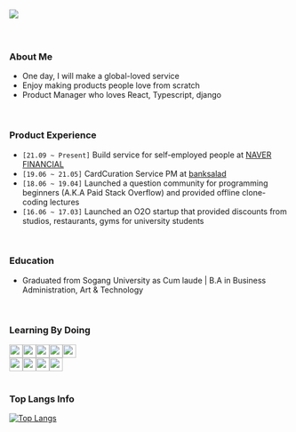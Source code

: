 # <img src="https://user-images.githubusercontent.com/29336686/205491428-dff15bde-6d9b-4b18-ab75-6dbc4d1f4f0b.png" />

<br />

### About Me
- One day, I will make a global-loved service
- Enjoy making products people love from scratch
- Product Manager who loves React, Typescript, django

<br />


### Product Experience
- `[21.09 ~ Present]` Build service for self-employed people at <a href="https://www.naverfincorp.com/main" target="_blank">NAVER FINANCIAL</a>
- `[19.06 ~ 21.05]` CardCuration Service PM at <a href="https://www.banksalad.com/" target="_blank">banksalad</a>
- `[18.06 ~ 19.04]` Launched a question community for programming beginners (A.K.A Paid Stack Overflow) and provided offline clone-coding lectures
- `[16.06 ~ 17.03]` Launched an O2O startup that provided discounts from studios, restaurants, gyms for university students

<br />

### Education
- Graduated from Sogang University as Cum laude | B.A in Business Administration, Art & Technology

<br />

### Learning By Doing
<div style="display: flex;">
<img src="https://user-images.githubusercontent.com/29336686/205490549-4ab00be0-0f25-421a-acf4-5a3d4f23c705.svg" height="24" />
<img src="https://user-images.githubusercontent.com/29336686/205492615-a97e8d5e-bd3c-4286-a3f4-78bff5b6e74f.svg" height="24" />
<img src="https://user-images.githubusercontent.com/29336686/205490403-efffbfc0-fecb-4094-b111-0356c03faf3f.svg" height="24" />
<img src="https://user-images.githubusercontent.com/29336686/205490563-a83c87f6-9c6a-4959-8ec7-90c7d320347b.svg" height="24" />
<img src="https://user-images.githubusercontent.com/29336686/205490594-9daa3ca2-06a7-40e7-bebe-f1ab96b5352c.svg" height="24" />
</div>

<div style="display: flex;">
<img src="https://user-images.githubusercontent.com/29336686/205490512-273b5b89-b3b7-415e-a9ad-d16b3f9b0bdf.svg" height="24" />
<img src="https://user-images.githubusercontent.com/29336686/205490444-e686e93f-7db3-4061-b9dc-dbd02b72cb32.svg" height="24" />
<img src="https://user-images.githubusercontent.com/29336686/205490431-2c2f95ba-92bc-46f4-989b-1c194e2b94d9.svg" height="24" />
<img src="https://user-images.githubusercontent.com/29336686/205490479-d7d5e7c8-e587-4403-8c7a-85a538ba12da.svg" height="24" />
</div>

<br />

### Top Langs Info
[![Top Langs](https://github-readme-stats.vercel.app/api/top-langs/?username=fullyalive&hide=css,html)](https://github.com/anuraghazra/github-readme-stats)
